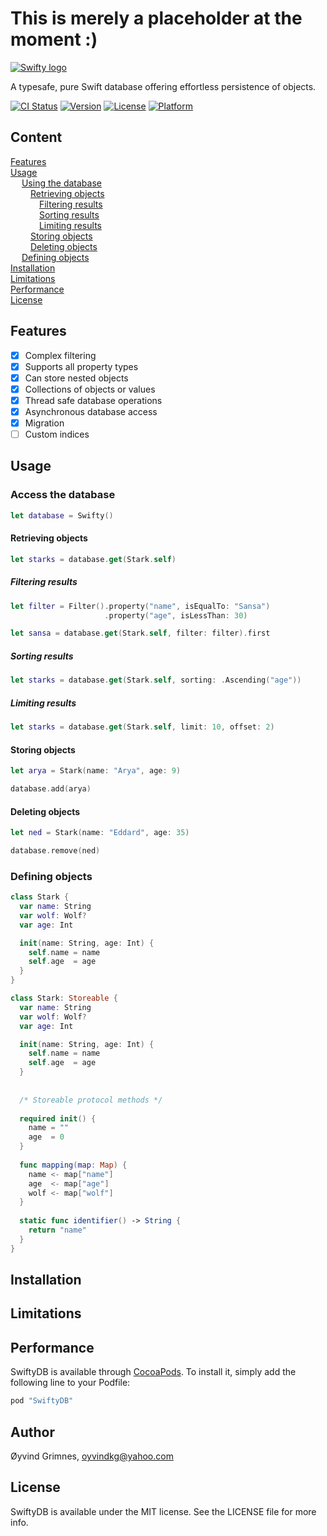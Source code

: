 # This is merely a placeholder at the moment :)

[![Swifty logo](https://s12.postimg.org/bsujdf8lp/Swifty.png)](https://postimg.org/image/4pmnxt361/)

A typesafe, pure Swift database offering effortless persistence of objects. 

[![CI Status](https://img.shields.io/travis/Oyvindkg/swiftydb/master.svg?style=flat)](https://travis-ci.org/Oyvindkg/swiftydb)
[![Version](https://img.shields.io/cocoapods/v/SwiftyDB.svg?style=flat)](http://cocoapods.org/pods/SwiftyDB)
[![License](https://img.shields.io/cocoapods/l/SwiftyDB.svg?style=flat)](http://cocoapods.org/pods/SwiftyDB)
[![Platform](https://img.shields.io/cocoapods/p/SwiftyDB.svg?style=flat)](http://cocoapods.org/pods/SwiftyDB)

## Content
[Features](#features)<br />
[Usage](#usage)<br />
&emsp; [Using the database](#usingTheDatabase)<br />
&emsp;&emsp; [Retrieving objects](#retrievingObjects)<br />
&emsp;&emsp;&emsp; [Filtering results](#filteringResults)<br />
&emsp;&emsp;&emsp; [Sorting results](#sortingResults)<br />
&emsp;&emsp;&emsp; [Limiting results](#limitingResults)<br />
&emsp;&emsp; [Storing objects](#storingObjects)<br />
&emsp;&emsp; [Deleting objects](#deletingObjects)<br />
&emsp; [Defining objects](#definingObjects)<br />
[Installation](#installation)<br />
[Limitations](#limitations)<br />
[Performance](#performance)<br />
[License](#license)

## <a name="features">Features</a>
- [x] Complex filtering
- [x] Supports all property types
- [x] Can store nested objects
- [x] Collections of objects or values
- [x] Thread safe database operations
- [x] Asynchronous database access
- [x] Migration
- [ ] Custom indices

## <a name="usage">Usage</a>

### <a name="usingTheDatabase">Access the database</a>
```Swift
let database = Swifty()
```
#### <a name="retrievingObjects">Retrieving objects</a>
```swift
let starks = database.get(Stark.self)
```
##### <a name="filteringResults">Filtering results</a>
```Swift
let filter = Filter().property("name", isEqualTo: "Sansa")
                     .property("age", isLessThan: 30)

let sansa = database.get(Stark.self, filter: filter).first
```

##### <a name="sortingResults">Sorting results</a>
```swift
let starks = database.get(Stark.self, sorting: .Ascending("age"))
```

##### <a name="limitingResults">Limiting results</a>
```Swift
let starks = database.get(Stark.self, limit: 10, offset: 2)
```

#### <a name="storingObjects">Storing objects</a>
```Swift
let arya = Stark(name: "Arya", age: 9)

database.add(arya)
```

#### <a name="deletingObjects">Deleting objects</a>
```Swift
let ned = Stark(name: "Eddard", age: 35)

database.remove(ned)
```

### <a name="definingObjects">Defining objects</a>
```Swift
class Stark {
  var name: String
  var wolf: Wolf?
  var age: Int

  init(name: String, age: Int) {
    self.name = name
    self.age  = age
  }
}
```

```Swift
class Stark: Storeable {
  var name: String
  var wolf: Wolf?
  var age: Int

  init(name: String, age: Int) {
    self.name = name
    self.age  = age
  }
  
  
  /* Storeable protocol methods */
  
  required init() {
    name = ""
    age  = 0
  }
  
  func mapping(map: Map) {
    name <- map["name"]
    age  <- map["age"]
    wolf <- map["wolf"]
  }
  
  static func identifier() -> String {
    return "name"
  }
}
```

## <a name="installation">Installation</a>

## <a name="limitations">Limitations</a>

## <a name="performance">Performance</a>



SwiftyDB is available through [CocoaPods](http://cocoapods.org). To install
it, simply add the following line to your Podfile:

```ruby
pod "SwiftyDB"
```

## Author

Øyvind Grimnes, oyvindkg@yahoo.com

## <a name="License">License</a>

SwiftyDB is available under the MIT license. See the LICENSE file for more info.
